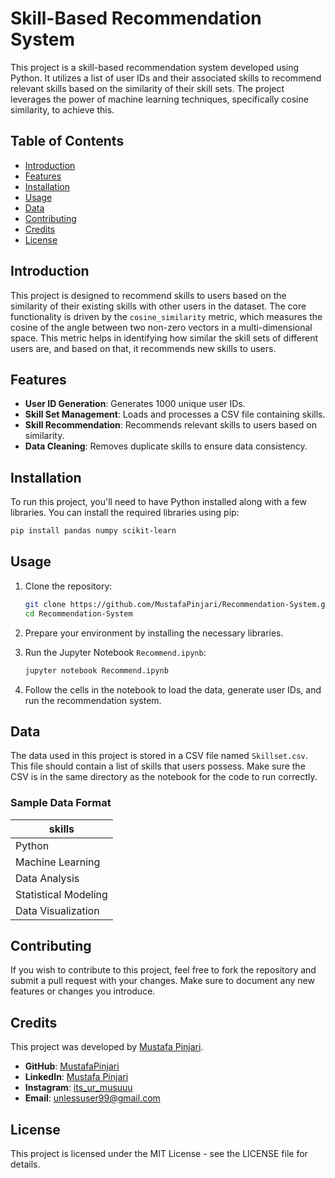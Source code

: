 # Skill-Based Recommendation System

This project is a skill-based recommendation system developed using Python. It utilizes a list of user IDs and their associated skills to recommend relevant skills based on the similarity of their skill sets. The project leverages the power of machine learning techniques, specifically cosine similarity, to achieve this.

## Table of Contents

- [Introduction](#introduction)
- [Features](#features)
- [Installation](#installation)
- [Usage](#usage)
- [Data](#data)
- [Contributing](#contributing)
- [Credits](#credits)
- [License](#license)

## Introduction

This project is designed to recommend skills to users based on the similarity of their existing skills with other users in the dataset. The core functionality is driven by the `cosine_similarity` metric, which measures the cosine of the angle between two non-zero vectors in a multi-dimensional space. This metric helps in identifying how similar the skill sets of different users are, and based on that, it recommends new skills to users.

## Features

- **User ID Generation**: Generates 1000 unique user IDs.
- **Skill Set Management**: Loads and processes a CSV file containing skills.
- **Skill Recommendation**: Recommends relevant skills to users based on similarity.
- **Data Cleaning**: Removes duplicate skills to ensure data consistency.

## Installation

To run this project, you'll need to have Python installed along with a few libraries. You can install the required libraries using pip:

```bash
pip install pandas numpy scikit-learn
```

## Usage

1. Clone the repository:

    ```bash
    git clone https://github.com/MustafaPinjari/Recommendation-System.git
    cd Recommendation-System
    ```

2. Prepare your environment by installing the necessary libraries.

3. Run the Jupyter Notebook `Recommend.ipynb`:

    ```bash
    jupyter notebook Recommend.ipynb
    ```

4. Follow the cells in the notebook to load the data, generate user IDs, and run the recommendation system.

## Data

The data used in this project is stored in a CSV file named `Skillset.csv`. This file should contain a list of skills that users possess. Make sure the CSV is in the same directory as the notebook for the code to run correctly.

### Sample Data Format

| skills               |
|----------------------|
| Python               |
| Machine Learning     |
| Data Analysis        |
| Statistical Modeling |
| Data Visualization   |

## Contributing

If you wish to contribute to this project, feel free to fork the repository and submit a pull request with your changes. Make sure to document any new features or changes you introduce.

## Credits

This project was developed by [Mustafa Pinjari](https://github.com/MustafaPinjari).

- **GitHub**: [MustafaPinjari](https://github.com/MustafaPinjari)
- **LinkedIn**: [Mustafa Pinjari](https://www.linkedin.com/in/mustafa-pinjari-287625256/)
- **Instagram**: [its_ur_musuuu](https://www.instagram.com/its_ur_musuuu)
- **Email**: unlessuser99@gmail.com

## License

This project is licensed under the MIT License - see the LICENSE file for details.

